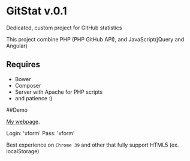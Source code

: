 # GitStat v.0.1

Dedicated, custom project for GitHub statistics


This project combine PHP (PHP GitHub API), and JavaScript(jQuery and Angular)

## Requires
* Bower
* Composer
* Server with Apache for PHP scripts
* and patience :)

##Demo

[My webpage](http://luakszgielar.com/xf/).

Login: 'xform'
Pass: 'xform'


Best experience on `Chrome 39` and other that fully support HTML5 (ex. localStorage)
